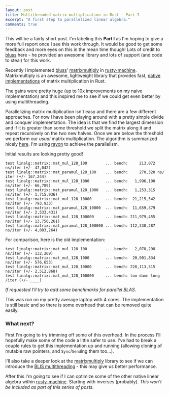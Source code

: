```yaml
---
layout: post
title: Multithreaded matrix multiplication in Rust - Part I
excerpt: "A first step to parallelized linear algebra."
comments: true
---
```


This will be a fairly short post. I'm labeling this **Part I** as I'm hoping to give a more full report once I see this work through. It would be good to get some feedback and more eyes on this in the mean time though! Lots of credit to [bluss](https://github.com/bluss) here - he provided an awesome library and lots of support (and code to steal) for this work.


Recently I implemented [bluss](https://github.com/bluss)' [matrixmultiply](https://github.com/bluss/matrixmultiply) in [rusty-machine](https://github.com/AtheMathmo/rusty-machine). Matrixmultiply is an awesome, lightweight library that provides fast, [native implementations](http://bluss.github.io/rust/2016/03/28/a-gemmed-rabbit-hole/) of matrix multiplication in Rust.

The gains were pretty huge (up to 10x improvements on my naive implementation) and this inspired me to see if we could get even better by using multithreading.

Parallelizing matrix multiplication isn't easy and there are a few different approaches. For now I have been playing around with a pretty simple divide and conquer implementation. The idea is that we find the largest dimension and if it is greater than some threshold we split the matrix along it and repeat recursively on the two new halves. Once we are below the threshold we perform our _usual_ matrix multiplication. The algorithm is summarized nicely [here](https://en.wikipedia.org/wiki/Matrix_multiplication_algorithm#Non-square_matrices). I'm using [rayon](https://github.com/nikomatsakis/rayon) to achieve the parallelism.

Initial results are looking pretty good!

```
test linalg::matrix::mat_mul_128_100        ... bench:     213,072 ns/iter (+/- 47,042)
test linalg::matrix::mat_paramul_128_100    ... bench:     270,320 ns/ iter (+/- 167,244)
test linalg::matrix::mat_mul_128_1000       ... bench:   1,996,190 ns/iter (+/- 66,789)
test linalg::matrix::mat_paramul_128_1000   ... bench:   1,253,315 ns/iter (+/- 1,715,936)
test linalg::matrix::mat_mul_128_10000      ... bench:  21,215,542 ns/iter (+/- 793,933)
test linalg::matrix::mat_paramul_128_10000  ... bench:  11,659,379 ns/iter (+/- 2,533,431)
test linalg::matrix::mat_mul_128_100000     ... bench: 211,979,455 ns/iter (+/- 13,750,261)
test linalg::matrix::mat_paramul_128_100000 ... bench: 112,330,287 ns/iter (+/- 4,083,264)
```

For comparison, here is the old implementation:

```
test linalg::matrix::mat_mul_128_100        ... bench:   2,078,298 ns/iter (+/- 132,209)
test linalg::matrix::mat_mul_128_1000       ... bench:  20,901,834 ns/iter (+/- 576,653)
test linalg::matrix::mat_mul_128_10000      ... bench: 228,113,515 ns/iter (+/- 2,512,868)
test linalg::matrix::mat_mul_128_100000     ... bench: too damn long /iter (+/- ____)
```

_If requested I'll try to add some benchmarks for parallel BLAS._

This was run on my pretty average laptop with 4 cores. The implementation is still basic and so there is some overhead that can be removed quite easily.

### What next?

First I'm going to try trimming off some of this overhead. In the process I'll hopefully make some of the code a little safer to use. I've had to break a couple rules to get this implementation up and running (allowing cloning of mutable raw pointers, and `Sync`/`Send`ing them too...).

I'll also take a deeper look at the [matrixmultiply](https://github.com/bluss/matrixmultiply) library to see if we can introduce the [BLIS multithreading](https://github.com/flame/blis/wiki/Multithreading) - this may give us better performance.

After this I'm going to see if I can optimize some of the other native linear algebra within [rusty-machine](https://github.com/AtheMathmo/rusty-machine). Starting with inverses (probably). _This won't be included as part of this series of posts._